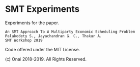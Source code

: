 # SMT Experiments

Experiments for the paper.

```
An SMT Approach To A Multiparty Economic Scheduling Problem
Palakodety S., Jayachandran G. C., Thakur A.
SMT Workshop 2019
```

Code offered under the MIT License.

(c) Onai 2018-2019. All Rights Reserved.
